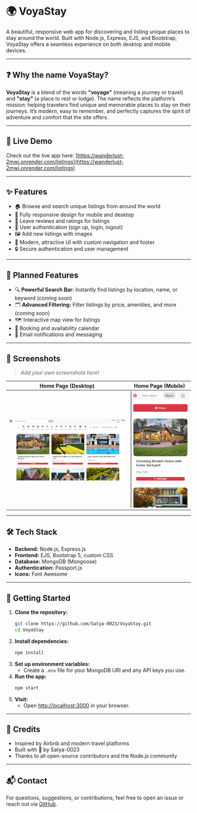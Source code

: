 # 🌍 VoyaStay

A beautiful, responsive web app for discovering and listing unique places to stay around the world. Built with Node.js, Express, EJS, and Bootstrap, VoyaStay offers a seamless experience on both desktop and mobile devices.

---

## ❓ Why the name VoyaStay?

**VoyaStay** is a blend of the words **"voyage"** (meaning a journey or travel) and **"stay"** (a place to rest or lodge). The name reflects the platform’s mission: helping travelers find unique and memorable places to stay on their journeys. It’s modern, easy to remember, and perfectly captures the spirit of adventure and comfort that the site offers.

---

## 🚀 Live Demo

Check out the live app here: [https://wanderlust-2mwj.onrender.com/listings](https://wanderlust-2mwj.onrender.com/listings)

---

## ✨ Features

- 🏠 Browse and search unique listings from around the world
- 📱 Fully responsive design for mobile and desktop
- 💬 Leave reviews and ratings for listings
- 👤 User authentication (sign up, login, logout)
- 🖼️ Add new listings with images
- 🌟 Modern, attractive UI with custom navigation and footer
- 🔒 Secure authentication and user management

---

## 🚧 Planned Features

- 🔍 **Powerful Search Bar:** Instantly find listings by location, name, or keyword (coming soon)
- 🗂️ **Advanced Filtering:** Filter listings by price, amenities, and more (coming soon)
- 🗺️ Interactive map view for listings
- 📅 Booking and availability calendar
- 📧 Email notifications and messaging

---

## 📸 Screenshots

> _Add your own screenshots here!_

| Home Page (Desktop) | Home Page (Mobile) |
|--------------------|--------------------|
| ![Desktop Screenshot](public/screenshots/desktop.png) | ![Mobile Screenshot](public/screenshots/mobile.png) |

---

## 🛠️ Tech Stack

- **Backend:** Node.js, Express.js
- **Frontend:** EJS, Bootstrap 5, custom CSS
- **Database:** MongoDB (Mongoose)
- **Authentication:** Passport.js
- **Icons:** Font Awesome

---

## 🚀 Getting Started

1. **Clone the repository:**
   ```sh
   git clone https://github.com/Satya-0023/VoyaStay.git
   cd VoyaStay
   ```
2. **Install dependencies:**
   ```sh
   npm install
   ```
3. **Set up environment variables:**
   - Create a `.env` file for your MongoDB URI and any API keys you use.
4. **Run the app:**
   ```sh
   npm start
   ```
5. **Visit:**
   - Open [http://localhost:3000](http://localhost:3000) in your browser.

---

## 🙏 Credits

- Inspired by Airbnb and modern travel platforms
- Built with 💖 by Satya-0023
- Thanks to all open-source contributors and the Node.js community

---

## 📬 Contact

For questions, suggestions, or contributions, feel free to open an issue or reach out via [GitHub](https://github.com/Satya-0023). 